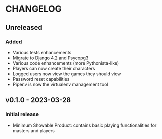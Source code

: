 # CHANGELOG

## Unreleased

### Added
* Various tests enhancements
* Migrate to Django 4.2 and Psycopg3
* Various code enhancements (more Pythonista-like)
* Players can now create their characters
* Logged users now view the games they should view
* Password reset capabilities
* Pipenv is now the virtualenv management tool

## v0.1.0 - 2023-03-28

### Initial release
* Minimum Showable Product: contains basic playing functionalities for masters and players
